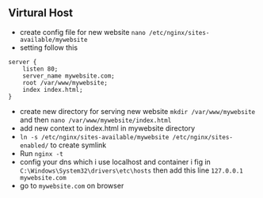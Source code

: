 ## Virtural Host
- create config file for new website `nano /etc/nginx/sites-available/mywebsite`
- setting follow this 
```
server {
    listen 80;
    server_name mywebsite.com;
    root /var/www/mywebsite;
    index index.html;
}
``` 
- create new directory for serving new website `mkdir /var/www/mywebsite` and then `nano /var/www/mywebsite/index.html`
- add new context to index.html in mywebsite directory
- `ln -s /etc/nginx/sites-available/mywebsite /etc/nginx/sites-enabled/` to create symlink
- Run `nginx -t`
- config your dns which i use localhost and container i fig in `C:\Windows\System32\drivers\etc\hosts` then add this line `127.0.0.1   mywebsite.com`
- go to `mywebsite.com` on browser